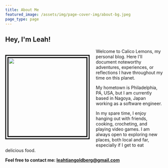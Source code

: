 ```yaml
---
title: About Me
featured_image: /assets/img/page-cover-img/about-bg.jpeg
page_type: page
---
```


## Hey, I'm Leah!

<img class="img-fluid" src="/assets/img/site-icons/me.jpg" alt="" style="width: 250px; height: 250px; float: left; margin-right: 20px; margin-top: 20px; margin-bottom: 20px; border: 10px double #000; filter: contrast(100%);">

Welcome to Calico Lemons, my personal blog. Here I'll document noteworthy adventures, experiences, or reflections I have throughout my time on this planet. 

My hometown is Philadelphia, PA, USA, but I am currently based in Nagoya, Japan working as a software engineer. 

In my spare time, I enjoy hanging out with friends, cooking, crocheting, and playing video games. I am always open to exploring new places, both local and far, especially if I get to eat delicious food. 

**Feel free to contact me: leahtiangoldberg@gmail.com**
